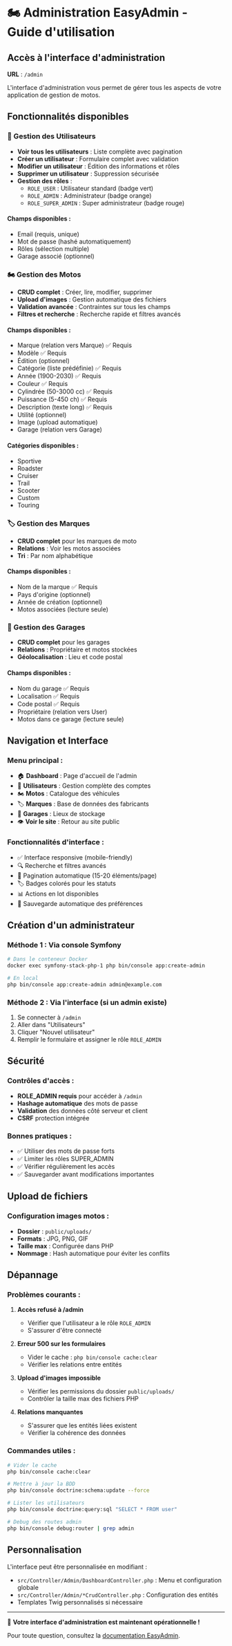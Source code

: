 # 🏍️ Administration EasyAdmin - Guide d'utilisation

## Accès à l'interface d'administration

**URL** : `/admin`

L'interface d'administration vous permet de gérer tous les aspects de votre application de gestion de motos.

## Fonctionnalités disponibles

### 👥 Gestion des Utilisateurs

- **Voir tous les utilisateurs** : Liste complète avec pagination
- **Créer un utilisateur** : Formulaire complet avec validation
- **Modifier un utilisateur** : Édition des informations et rôles
- **Supprimer un utilisateur** : Suppression sécurisée
- **Gestion des rôles** :
  - `ROLE_USER` : Utilisateur standard (badge vert)
  - `ROLE_ADMIN` : Administrateur (badge orange)  
  - `ROLE_SUPER_ADMIN` : Super administrateur (badge rouge)

#### Champs disponibles :
- Email (requis, unique)
- Mot de passe (hashé automatiquement)
- Rôles (sélection multiple)
- Garage associé (optionnel)

### 🏍️ Gestion des Motos

- **CRUD complet** : Créer, lire, modifier, supprimer
- **Upload d'images** : Gestion automatique des fichiers
- **Validation avancée** : Contraintes sur tous les champs
- **Filtres et recherche** : Recherche rapide et filtres avancés

#### Champs disponibles :
- Marque (relation vers Marque) ✅ Requis
- Modèle ✅ Requis  
- Édition (optionnel)
- Catégorie (liste prédéfinie) ✅ Requis
- Année (1900-2030) ✅ Requis
- Couleur ✅ Requis
- Cylindrée (50-3000 cc) ✅ Requis
- Puissance (5-450 ch) ✅ Requis
- Description (texte long) ✅ Requis
- Utilité (optionnel)
- Image (upload automatique)
- Garage (relation vers Garage)

#### Catégories disponibles :
- Sportive
- Roadster
- Cruiser  
- Trail
- Scooter
- Custom
- Touring

### 🏷️ Gestion des Marques

- **CRUD complet** pour les marques de moto
- **Relations** : Voir les motos associées
- **Tri** : Par nom alphabétique

#### Champs disponibles :
- Nom de la marque ✅ Requis
- Pays d'origine (optionnel)
- Année de création (optionnel)
- Motos associées (lecture seule)

### 🏢 Gestion des Garages

- **CRUD complet** pour les garages
- **Relations** : Propriétaire et motos stockées
- **Géolocalisation** : Lieu et code postal

#### Champs disponibles :
- Nom du garage ✅ Requis
- Localisation ✅ Requis
- Code postal ✅ Requis
- Propriétaire (relation vers User)
- Motos dans ce garage (lecture seule)

## Navigation et Interface

### Menu principal :
- 🏠 **Dashboard** : Page d'accueil de l'admin
- 👥 **Utilisateurs** : Gestion complète des comptes
- 🏍️ **Motos** : Catalogue des véhicules
- 🏷️ **Marques** : Base de données des fabricants
- 🏢 **Garages** : Lieux de stockage
- 👁️ **Voir le site** : Retour au site public

### Fonctionnalités d'interface :
- ✅ Interface responsive (mobile-friendly)
- 🔍 Recherche et filtres avancés
- 📄 Pagination automatique (15-20 éléments/page)
- 🏷️ Badges colorés pour les statuts
- 📊 Actions en lot disponibles
- 💾 Sauvegarde automatique des préférences

## Création d'un administrateur

### Méthode 1 : Via console Symfony
```bash
# Dans le conteneur Docker
docker exec symfony-stack-php-1 php bin/console app:create-admin

# En local
php bin/console app:create-admin admin@example.com
```

### Méthode 2 : Via l'interface (si un admin existe)
1. Se connecter à `/admin`
2. Aller dans "Utilisateurs"  
3. Cliquer "Nouvel utilisateur"
4. Remplir le formulaire et assigner le rôle `ROLE_ADMIN`

## Sécurité

### Contrôles d'accès :
- **ROLE_ADMIN requis** pour accéder à `/admin`
- **Hashage automatique** des mots de passe
- **Validation** des données côté serveur et client
- **CSRF** protection intégrée

### Bonnes pratiques :
- ✅ Utiliser des mots de passe forts
- ✅ Limiter les rôles SUPER_ADMIN
- ✅ Vérifier régulièrement les accès
- ✅ Sauvegarder avant modifications importantes

## Upload de fichiers

### Configuration images motos :
- **Dossier** : `public/uploads/`
- **Formats** : JPG, PNG, GIF
- **Taille max** : Configurée dans PHP
- **Nommage** : Hash automatique pour éviter les conflits

## Dépannage

### Problèmes courants :

1. **Accès refusé à /admin**
   - Vérifier que l'utilisateur a le rôle `ROLE_ADMIN`
   - S'assurer d'être connecté

2. **Erreur 500 sur les formulaires**
   - Vider le cache : `php bin/console cache:clear`
   - Vérifier les relations entre entités

3. **Upload d'images impossible**
   - Vérifier les permissions du dossier `public/uploads/`
   - Contrôler la taille max des fichiers PHP

4. **Relations manquantes**
   - S'assurer que les entités liées existent
   - Vérifier la cohérence des données

### Commandes utiles :
```bash
# Vider le cache
php bin/console cache:clear

# Mettre à jour la BDD
php bin/console doctrine:schema:update --force

# Lister les utilisateurs
php bin/console doctrine:query:sql "SELECT * FROM user"

# Debug des routes admin
php bin/console debug:router | grep admin
```

## Personnalisation

L'interface peut être personnalisée en modifiant :
- `src/Controller/Admin/DashboardController.php` : Menu et configuration globale
- `src/Controller/Admin/*CrudController.php` : Configuration des entités
- Templates Twig personnalisés si nécessaire

---

🎉 **Votre interface d'administration est maintenant opérationnelle !**

Pour toute question, consultez la [documentation EasyAdmin](https://symfony.com/bundles/EasyAdminBundle/current/index.html).